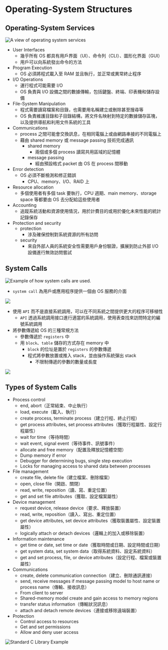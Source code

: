 # Operating-System Structures
## Operating-System Services

![A view of operating system services](https://i.imgur.com/5iPQPu4.png)
- User Interfaces
  - 幾乎所有 OS 都具有用戶界面（UI）、命令列（CLI）、圖形化界面（GUI）
  - 用戶可以向系統發出命令的方法
- Program Execution 
  - OS 必須將程式載入至 RAM 並且執行，並正常或異常終止程序
- I/O Operations
  - 運行程式可能需要 I/O
  - OS 負責與 I/O 設備之間的數據傳輸，包括鍵盤、終端、印表機和儲存設備
- File-System Manipulation
  - 程式需要讀寫檔案和目錄，也需要用名稱建立或刪除甚至搜尋等
  - OS 負責維護目錄和子目錄結構，將文件名映射到特定的數據儲存區塊，以及提供導航和利用文件系統的工具
- Communications
  - process 之間可能會交換訊息，在相同電腦上或由網路串接的不同電腦上
  - 藉由 shared memory 或 message passing 技術完成通訊
    - shared memory
      - 兩個或多個 process 讀寫共用區域的記憶體
    - message passing
      - 經由預設格式 packet 由 OS 在 process 間移動
- Error detection 
  - OS 必須不斷檢測和修正錯誤
    - CPU、memory、I/O、RAID 上
- Resource allocation 
  - 多個使用者有多個 task 要執行，CPU 週期、main memory、storage space 等都要由 OS 去分配給這些使用者
- Accounting 
  - 追蹤系統活動和資源使用情況，用於計費目的或用於優化未來性能的統計記錄保存
- Protection and security
  - protection
    - 涉及確保控制對系統資源的所有訪問
  - security
    - 來自外部人員的系統安全性需要用戶身份驗證，擴展到防止外部 I/O 設備進行無效訪問嘗試
## System Calls

![Example of how system calls are used.](https://i.imgur.com/m0JTRVs.png)

- `system call` 為用戶或應用程序提供一個由 OS 服務的介面

![](https://i.imgur.com/CDrHFlY.png)
- 使用 `API` 而不是直接系統調用，可以在不同系統之間提供更大的程序可移植性
  - `API` 透過系統調用接口進行適當的系統調用，使用表查找來訪問特定的編號系統調用
- 將參數傳遞給 OS 的三種常規方法
  - 參數傳遞於 `registers` 中
  - 用 `block`、`table` 儲存的方式存在 memory 中
    - `block` 的位址是置於 `registers` 的參數傳遞
    - 程式將參數放置或推入 stack，並由操作系統彈出 stack
      - 不限制傳遞的參數的數量或長度

![](https://i.imgur.com/PWR3tqS.png)

## Types of System Calls
- Process control
  - end, abort（正常結束、中止執行）
  - load, execute（載入、執行）
  - create process, terminate process（建立行程、終止行程）
  - get process attributes, set process attributes（獲取行程屬性、設定行程屬性）
  - wait for time（等待時間）
  - wait event, signal event（等待事件、訊號事件）
  - allocate and free memory（配置及釋放記憶體空間）
  - Dump memory if error
  - Debugger for determining bugs, single step execution
  - Locks for managing access to shared data between processes
- File management
  - create file, delete file（建立檔案、刪除檔案）
  - open, close file（開啟、關閉）
  - read, write, reposition（讀、寫、重定位置）
  - get and set file attributes（獲取、設定檔案屬性）
- Device management
  - request device, release device（要求、釋放裝置）
  - read, write, reposition（讀入、寫出、重定位置）
  - get device attributes, set device attributes（獲取裝置屬性、設定裝置屬性）
  - logically attach or detach devices（邏輯上的加入或移除裝置）
- Information maintenance
  - get time or date, set time or date（獲取時間或日期、設定時間或日期）
  - get system data, set system data（取得系統資料、設定系統資料）
  - get and set process, file, or device attributes（設定行程、檔案或裝置屬性）
- Communications
  - create, delete communication connection（建立、刪除通訊連接）
  - send, receive messages if message passing model to host name or process name（傳輸、接收訊息）
  - From client to server
  - Shared-memory model create and gain access to memory regions
  - transfer status information（傳輸狀況訊息）
  - attach and detach remote devices（連接或移除遠端裝置）
- Protection
  - Control access to resources
  - Get and set permissions
  - Allow and deny user access
  
![Standard C Library Example](https://i.imgur.com/M5d30cW.png)
